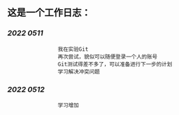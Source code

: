 
## **这是一个工作日志：**  


### *2022 0511*   
                    我在实验Git   
                    再次尝试，貌似可以随便登录一个人的账号  
                    Git测试得差不多了，可以准备进行下一步的计划  
                    学习解决冲突问题  


### *2022 0512*  
                    学习增加  